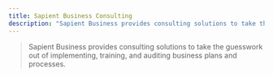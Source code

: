 ```yaml
---
title: Sapient Business Consulting
description: "Sapient Business provides consulting solutions to take the guesswork out of implementing, training, and auditing business plans and processes."
---
```


> Sapient Business provides consulting solutions to take the guesswork out of implementing, training, and auditing business plans and processes.
